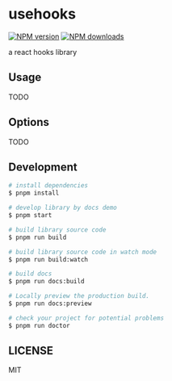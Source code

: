 # usehooks

[![NPM version](https://img.shields.io/npm/v/usehooks.svg?style=flat)](https://npmjs.org/package/usehooks)
[![NPM downloads](http://img.shields.io/npm/dm/usehooks.svg?style=flat)](https://npmjs.org/package/usehooks)

a react hooks library

## Usage

TODO

## Options

TODO

## Development

```bash
# install dependencies
$ pnpm install

# develop library by docs demo
$ pnpm start

# build library source code
$ pnpm run build

# build library source code in watch mode
$ pnpm run build:watch

# build docs
$ pnpm run docs:build

# Locally preview the production build.
$ pnpm run docs:preview

# check your project for potential problems
$ pnpm run doctor
```

## LICENSE

MIT
